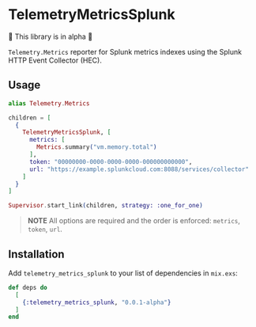 # TelemetryMetricsSplunk

:rotating_light: This library is in alpha :rotating_light:

`Telemetry.Metrics` reporter for Splunk metrics indexes using the Splunk HTTP Event Collector (HEC).

## Usage

```elixir
alias Telemetry.Metrics

children = [
  {
    TelemetryMetricsSplunk, [
      metrics: [
        Metrics.summary("vm.memory.total")
      ],
      token: "00000000-0000-0000-0000-000000000000",
      url: "https://example.splunkcloud.com:8088/services/collector"
    ]
  }
]

Supervisor.start_link(children, strategy: :one_for_one)
```

> **NOTE** All options are required and the order is enforced: `metrics`, `token`, `url`.

## Installation

Add `telemetry_metrics_splunk` to your list of dependencies in `mix.exs`:

```elixir
def deps do
  [
    {:telemetry_metrics_splunk, "0.0.1-alpha"}
  ]
end
```

